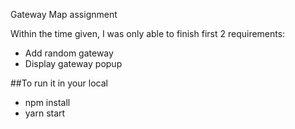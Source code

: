 Gateway Map assignment

Within the time given, I was only able to finish first 2 requirements:
  - Add random gateway
  - Display gateway popup


##To run it in your local
  - npm install
  - yarn start

